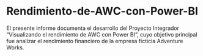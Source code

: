 # Rendimiento-de-AWC-con-Power-BI
El presente informe documenta el desarrollo del Proyecto Integrador “Visualizando el rendimiento de AWC con Power BI”, cuyo objetivo principal fue analizar el rendimiento financiero de la empresa ficticia Adventure Works.
